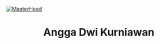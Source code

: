 [![MasterHead](https://drive.google.com/uc?export=view&id=1uJIZqpqC6XsrH8GtPIPGRWlIdKF_Jm8y)](https://Angga2k.io)
<h1 align="center">Angga Dwi Kurniawan</h1>
